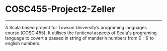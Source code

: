 # COSC455-Project2-Zeller

---
A Scala based project for Towson University’s programing languages course (COSC 455). It utilises the funticnal aspects of Scala's programing language to covert a passed in string of manderin numbers from 0 - 9 to english numbers.
